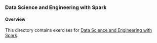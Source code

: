### Data Science and Engineering with Spark

#### Overview
This directory contains exercises for [Data Science and Engineering with Spark](https://www.edx.org/xseries/data-science-engineering-apache-spark).
